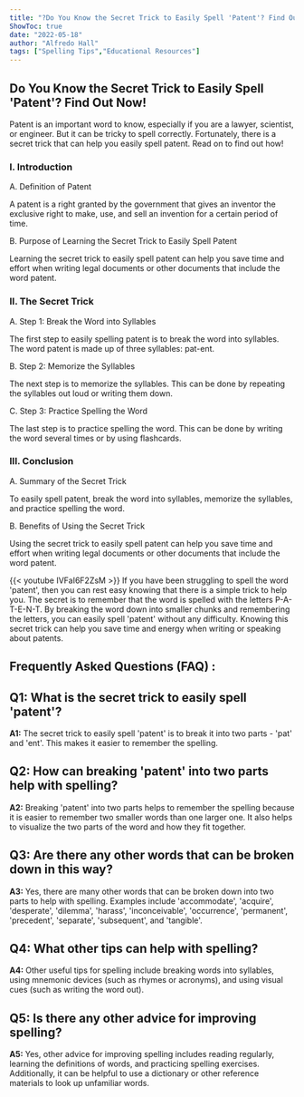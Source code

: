 ```yaml
---
title: "?Do You Know the Secret Trick to Easily Spell 'Patent'? Find Out Now!"
ShowToc: true 
date: "2022-05-18"
author: "Alfredo Hall" 
tags: ["Spelling Tips","Educational Resources"]
---
```

## Do You Know the Secret Trick to Easily Spell 'Patent'? Find Out Now!
Patent is an important word to know, especially if you are a lawyer, scientist, or engineer. But it can be tricky to spell correctly. Fortunately, there is a secret trick that can help you easily spell patent. Read on to find out how!

### I. Introduction
A. Definition of Patent

A patent is a right granted by the government that gives an inventor the exclusive right to make, use, and sell an invention for a certain period of time.

B. Purpose of Learning the Secret Trick to Easily Spell Patent

Learning the secret trick to easily spell patent can help you save time and effort when writing legal documents or other documents that include the word patent.

### II. The Secret Trick
A. Step 1: Break the Word into Syllables

The first step to easily spelling patent is to break the word into syllables. The word patent is made up of three syllables: pat-ent.

B. Step 2: Memorize the Syllables

The next step is to memorize the syllables. This can be done by repeating the syllables out loud or writing them down.

C. Step 3: Practice Spelling the Word

The last step is to practice spelling the word. This can be done by writing the word several times or by using flashcards.

### III. Conclusion
A. Summary of the Secret Trick

To easily spell patent, break the word into syllables, memorize the syllables, and practice spelling the word.

B. Benefits of Using the Secret Trick

Using the secret trick to easily spell patent can help you save time and effort when writing legal documents or other documents that include the word patent.

{{< youtube IVFaI6F2ZsM >}} 
If you have been struggling to spell the word 'patent', then you can rest easy knowing that there is a simple trick to help you. The secret is to remember that the word is spelled with the letters P-A-T-E-N-T. By breaking the word down into smaller chunks and remembering the letters, you can easily spell 'patent' without any difficulty. Knowing this secret trick can help you save time and energy when writing or speaking about patents.

## Frequently Asked Questions (FAQ) :
## Q1: What is the secret trick to easily spell 'patent'?
**A1:** The secret trick to easily spell 'patent' is to break it into two parts - 'pat' and 'ent'. This makes it easier to remember the spelling.

## Q2: How can breaking 'patent' into two parts help with spelling?
**A2:** Breaking 'patent' into two parts helps to remember the spelling because it is easier to remember two smaller words than one larger one. It also helps to visualize the two parts of the word and how they fit together.

## Q3: Are there any other words that can be broken down in this way?
**A3:** Yes, there are many other words that can be broken down into two parts to help with spelling. Examples include 'accommodate', 'acquire', 'desperate', 'dilemma', 'harass', 'inconceivable', 'occurrence', 'permanent', 'precedent', 'separate', 'subsequent', and 'tangible'.

## Q4: What other tips can help with spelling?
**A4:** Other useful tips for spelling include breaking words into syllables, using mnemonic devices (such as rhymes or acronyms), and using visual cues (such as writing the word out).

## Q5: Is there any other advice for improving spelling?
**A5:** Yes, other advice for improving spelling includes reading regularly, learning the definitions of words, and practicing spelling exercises. Additionally, it can be helpful to use a dictionary or other reference materials to look up unfamiliar words.





